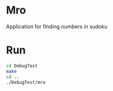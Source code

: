 Mro
===

Application for finding numbers in sudoku

# Run
```bash
cd DebugTest
make
cd ..
./DebugTest/mro
```
